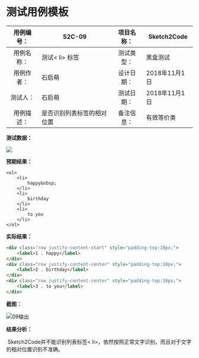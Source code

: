 # 测试用例模板



| 用例编号： | S2C-09 | 项目名称： | Sketch2Code |
| :--------: | ---- | :--------: | ---- |
| 用例名称： | 测试< li> 标签 | 测试类型： | 黑盒测试 |
| 用例作者： | 石启萌 | 设计日期： | 2018年11月1日 |
|  测试人：  | 石启萌 | 测试日期： | 2018年11月1日 |
| 用例描述： | 是否识别列表标签的相对位置 |备注信息：|有效等价类|

**测试数据：**

![]([img-storage](https://github.com/MSE-925/img-storage)/**09输入.jpg**)

**预期结果：**

```
<ol>
	<li>
		happy&nbsp;
	</li>
	<li>
		birthday
	</li>
	<li>
		to you
	</li>
</ol>
```

**实际结果：**

```HTML
<div class="row justify-content-start" style="padding-top:10px;">
	<label>1 . happy</label>
</div>
<div class="row justify-content-center" style="padding-top:10px;">
	<label>2 . birthday</label>
</div>
<div class="row justify-content-center" style="padding-top:10px;">
	<label>3 . to you</label>
</div>
```

**截图：**

![09输出]([img-storage](https://github.com/MSE-925/img-storage)/**09输出.png**)

**结果分析：**

​	Sketch2Code并不能识别列表标签< li>，依然按照正常文字识别，而且对于文字的相对位置识别不准确。
